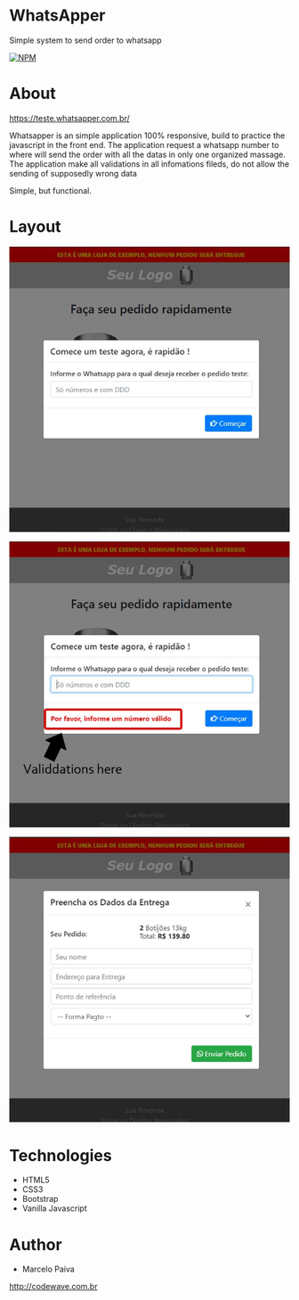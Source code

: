 # WhatsApper
Simple system to send order to whatsapp

[![NPM](https://img.shields.io/npm/l/react)](https://github.com/marcelosurfdev/WhatsApper/blob/master/LICENSE)

# About
https://teste.whatsapper.com.br/

Whatsapper is an simple application 100% responsive, build to practice the javascript in the front end.
The application request a whatsapp number to where will send the order with all the datas in only one organized massage.
The application make all validations in all infomations fileds, do not allow the sending of supposedly wrong data

Simple, but functional.

# Layout

![Screenshot](img/01.jpg)

![Screenshot](img/02.jpg)

![Screenshot](img/03.jpg)

# Technologies

- HTML5
- CSS3
- Bootstrap
- Vanilla Javascript

# Author

- Marcelo Paiva

http://codewave.com.br
